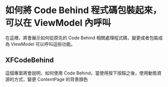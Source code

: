 # 如何將 Code Behind 程式碼包裝起來，可以在 ViewModel 內呼叫

在這裡，將會展示如何從原先的 Code Behind 相關處理程式碼，變更或者包裝成為 ViewModel 可以呼叫這些功能。

## XFCodeBehind

這個專案將會說明，如何使用 Code Behind，當使用按下按鈕之後，使用動態資源的方式，變更 ContentPage 的背景顏色

